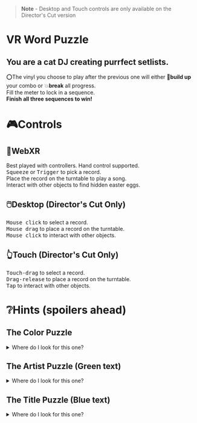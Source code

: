 > **Note** - Desktop and Touch controls are only available on the Director's Cut version

# VR Word Puzzle
## You are a cat DJ creating purrfect setlists.

⭕The vinyl you choose to play after the previous one
will either 🎉**build up** your combo or 💥**break** all progress.  
Fill the meter to lock in a sequence.  
**Finish all three sequences to win!**
  
# 🎮Controls
## 🥽WebXR
Best played with controllers.  Hand control supported.  
<kbd>Squeeze</kbd> or <kbd>Trigger</kbd> to pick a record.  
Place the record on the turntable to play a song.  
Interact with other objects to find hidden easter eggs.

## 🖱️Desktop (**Director's Cut Only**)
<kbd>Mouse click</kbd> to select a record.  
<kbd>Mouse drag</kbd> to place a record on the turntable.  
<kbd>Mouse click</kbd> to interact with other objects.  


## 👆Touch (**Director's Cut Only**)
<kbd>Touch-drag</kbd> to select a record.  
<kbd>Drag-release</kbd> to place a record on the turntable.  
<kbd>Tap</kbd> to interact with other objects.  

# ❔Hints (spoilers ahead)
## The Color Puzzle
<details>
    <summary>Where do I look for this one?</summary>
    🤔The dance floor is playing a repeating sequence.
    <details>
        <summary>Ok, how do I know where to start?</summary>
            <block>💡The progress console only starts this sequence when Red is played.</block>
        <details>
            <summary>I'm still lost. What do I do?</summary>
            ✅Select the record that matches each color and place it on the turntable in the middle of the table. This will fill the first progress bar on the progress console.
            <details>
                <summary>What's the solution?</summary>
                Red ➡️ Orange ➡️ Yellow ➡️ Green ➡️ Blue ➡️ Purple
            </details>
        </details>
    </details>
</details>

## The Artist Puzzle (Green text)
<details>
    <summary>Where do I look for this one?</summary>
    🤔Notice that each artist has is at least two words long. What might be the way to connect one artist to the next?
    <details>
        <summary>I'm still not sure, what is an example?</summary>
            💡If Jack White is on the turntable, the most fitting next artist would be Black Sabbath. (Colors)
        <details>
            <summary>I'm still lost. What do I do?</summary>
            ✅The last word of each artist should connect to the first word of the next artist.
            <details>
                <summary>What's the solution?</summary>
                Shiny Toy Guns ➡️ B.B. King ➡️ Jack White ➡️ Black Sabbath ➡️ Faith Hill ➡️ Cliff Sheen'
            </details>
        </details>
    </details>
</details>

## The Title Puzzle (Blue text)
<details>
    <summary>Where do I look for this one?</summary>
    🤔Notice that the song title is a compound word. How could this be related to the next title?
    <details>
        <summary>I'm still not sure, what is an example?</summary>
            💡If LOADOUT is playing, BACKHAND is a good next album. (OUTBACK)
        <details>
            <summary>I'm still lost. What do I do?</summary>
            ✅The end of each title and the beginning of the next title should create another English compound word.
            <details>
                <summary>What's the solution?</summary>
                OFFSIDE ➡️ SHOWCASE ➡️ LOADOUT ➡️ BACKHAND ➡️ BOOKMARKS ➡️ MANPOWER
            </details>
        </details>
    </details>
</details>
